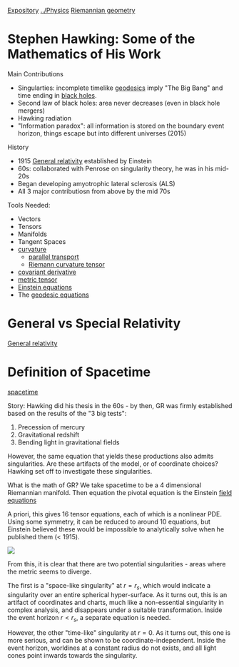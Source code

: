 [Expository](Expository)
[../Physics](../Physics.md)
[Riemannian geometry](../Riemannian%20geometry.md)



# Stephen Hawking: Some of the Mathematics of His Work

Main Contributions
- Singularties: incomplete timelike [geodesics](geodesics) imply "The Big Bang" and time ending in [black holes](black%20hole).
- Second law of black holes: area never decreases (even in black hole mergers)
- Hawking radiation
- "Information paradox": all information is stored on the boundary event horizon, things escape but into different universes (2015)

History
- 1915 [General relativity](General%20relativity) established by Einstein
- 60s: collaborated with Penrose on singularity theory, he was in his mid-20s
- Began developing amyotrophic lateral sclerosis (ALS)
- All 3 major contributiosn from above by the mid 70s


Tools Needed:
- Vectors
- Tensors
- Manifolds
- Tangent Spaces
- [curvature](curvature.md)
	- [parallel transport](parallel%20transport)
	- [Riemann curvature tensor](Riemann%20curvature)
- [covariant derivative](covariant%20derivative)
- [metric tensor](metric%20tensor)
- [Einstein equations](Einstein%20equations.md)
- The [geodesic equations](geodesics)

# General vs Special Relativity

[General relativity](General%20relativity)

# Definition of Spacetime

[spacetime](spacetime)

Story:
Hawking did his thesis in the 60s - by then, GR was firmly established based on the results of the "3 big tests":
1. Precession of mercury
2. Gravitational redshift
3. Bending light in gravitational fields

However, the same equation that yields these productions also admits singularities. Are these artifacts of the model, or of coordinate choices? Hawking set off to investigate these singularities.

What is the math of GR? We take spacetime to be a 4 dimensional Riemannian manifold. Then equation the pivotal equation is the Einstein [field equations](Einstein%20equations.md)


A priori, this gives 16 tensor equations, each of which is a nonlinear PDE. Using some symmetry, it can be reduced to around 10 equations, but Einstein believed these would be impossible to analytically solve when he published them (< 1915).

![](Einstein%20equations.md#^1adff7)

From this, it is clear that there are two potential singularities - areas where the metric seems to diverge.

The first is a "space-like singularity" at $r=r_s$, which would indicate a singularity over an entire spherical hyper-surface. As it turns out, this is an artifact of coordinates and charts, much like a non-essential singularity in complex analysis, and disappears under a suitable transformation. Inside the event horizon $r < r_s$, a separate equation is needed.

However, the other "time-like" singularity at $r=0$. As it turns out, this one is more serious, and can be shown to be coordinate-independent. Inside the event horizon, worldines at a constant radius do not exists, and all light cones point inwards towards the singularity.